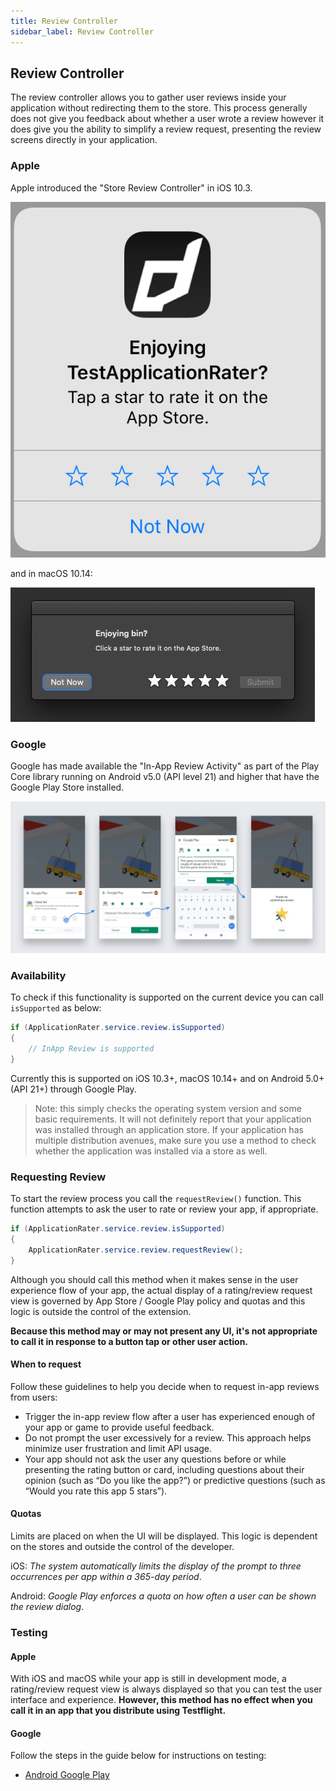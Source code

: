 ```yaml
---
title: Review Controller
sidebar_label: Review Controller
---
```


## Review Controller 

The review controller allows you to gather user reviews inside your application without redirecting them to the store. This process generally does not give you feedback about whether a user wrote a review however it does give you the ability to simplify a review request, presenting the review screens directly in your application.


### Apple

Apple introduced the "Store Review Controller" in iOS 10.3. 

![](images/request_review.png)

and in macOS 10.14:

![](images/request_review_macos.png)


### Google

Google has made available the "In-App Review Activity" as part of the Play Core library running on Android v5.0 (API level 21) and higher that have the Google Play Store installed.

![](images/request_review_android_flow.jpg)




### Availability

To check if this functionality is supported on the current device you can call `isSupported` as below:

```actionscript
if (ApplicationRater.service.review.isSupported)
{
	// InApp Review is supported
}
```

Currently this is supported on iOS 10.3+, macOS 10.14+ and on Android 5.0+ (API 21+) through Google Play. 

>
> Note: this simply checks the operating system version and some basic requirements. It will not definitely report that your application was installed through an application store. If your application has multiple distribution avenues, make sure you use a method to check whether the application was installed via a store as well.
>


### Requesting Review

To start the review process you call the `requestReview()` function. This function attempts to ask 
the user to rate or review your app, if appropriate.

```actionscript
if (ApplicationRater.service.review.isSupported)
{
	ApplicationRater.service.review.requestReview();
}
```

Although you should call this method when it makes sense in the user experience flow of your app, the actual display of a rating/review request view is governed by App Store / Google Play policy and quotas and this logic is outside the control of the extension.

**Because this method may or may not present any UI, it's not appropriate to call it in response to a button tap or other user action.** 


#### When to request

Follow these guidelines to help you decide when to request in-app reviews from users:

- Trigger the in-app review flow after a user has experienced enough of your app or game to provide useful feedback.
- Do not prompt the user excessively for a review. This approach helps minimize user frustration and limit API usage.
- Your app should not ask the user any questions before or while presenting the rating button or card, including questions about their opinion (such as “Do you like the app?”) or predictive questions (such as “Would you rate this app 5 stars”).


#### Quotas

Limits are placed on when the UI will be displayed. This logic is dependent on the stores and outside the control of the developer.

iOS: *The system automatically limits the display of the prompt to three occurrences per app within a 365-day period*.

Android: *Google Play enforces a quota on how often a user can be shown the review dialog*.



### Testing 

#### Apple

With iOS and macOS while your app is still in development mode, a rating/review request view is always displayed so that you can test the user interface and experience. **However, this method has no effect when you call it in an app that you distribute using Testflight.**


#### Google

Follow the steps in the guide below for instructions on testing:

- [Android Google Play](https://developer.android.com/guide/playcore/in-app-review/test)


